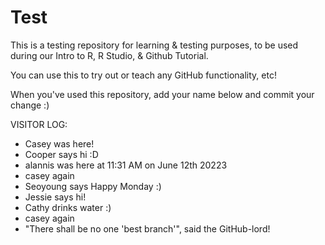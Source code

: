 # Test
This is a testing repository for learning & testing purposes, to be used during our Intro to R, R Studio, &amp; Github Tutorial.

You can use this to try out or teach any GitHub functionality, etc!

When you've used this repository, add your name below and commit your change :)

VISITOR LOG:
- Casey was here!
- Cooper says hi :D
- alannis was here at 11:31 AM on June 12th 20223
- casey again
- Seoyoung says Happy Monday :)
- Jessie says hi!
- Cathy drinks water :)
- casey again
- "There shall be no one 'best branch'", said the GitHub-lord!


